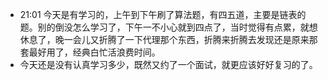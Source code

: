 - 21:01 今天是有学习的，上午到下午刷了算法题，有四五道，主要是链表的题。别的倒没怎么学习了，下午一不小心就到四点了，当时觉得有点累，就想休息了，晚一会儿又折腾了一下代理那个东西，折腾来折腾去发现还是原来那套最好用了，经典白忙活浪费时间。
- 今天还是没有认真学习多少，既然又约了一个面试，就更应该好好复习的了。